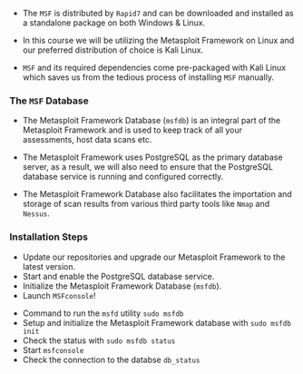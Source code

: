 
- The `MSF` is distributed by `Rapid7` and can be downloaded and installed as a standalone package on both Windows & Linux.

- In this course we will be utilizing the Metasploit Framework on Linux and our preferred distribution of choice is Kali Linux.

- `MSF` and its required dependencies come pre-packaged with Kali Linux which saves us from the tedious process of installing `MSF` manually.

### The `MSF` Database

+ The Metasploit Framework Database (`msfdb`) is an integral part of the Metasploit Framework and is used to keep track of all your assessments, host data scans etc.

+ The Metasploit Framework uses PostgreSQL as the primary database server, as a result, we will also need to ensure that the PostgreSQL database service is running and configured correctly.

+ The Metasploit Framework Database also facilitates the importation and storage of scan results from various third party tools like `Nmap` and `Nessus`.

### Installation Steps

+ Update our repositories and upgrade our Metasploit Framework to the latest version. 
+ Start and enable the PostgreSQL database service. 
+ Initialize the Metasploit Framework Database (`msfdb`). 
+ Launch `MSFconsole`! 

- Command to run the `msfd` utility `sudo msfdb`
- Setup and initialize the Metasploit Framework database with `sudo msfdb init`
- Check the status with `sudo msfdb status` 
- Start `msfconsole`
- Check the connection to the databse `db_status`

